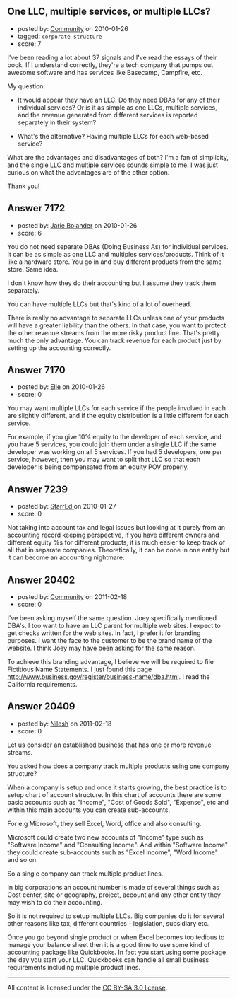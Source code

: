 ## One LLC, multiple services, or multiple LLCs?

- posted by: [Community](https://stackexchange.com/users/-1/-1-community) on 2010-01-26
- tagged: `corporate-structure`
- score: 7

I've been reading a lot about 37 signals and I've read the essays of their book. If I understand correctly, they're a tech company that pumps out awesome software and has services like Basecamp, Campfire, etc.

My question:
- It would appear they have an LLC. Do they need DBAs for any of their individual services? Or is it as simple as one LLCs, multiple services, and the revenue generated from different services is reported separately in their system?

- What's the alternative? Having multiple LLCs for each web-based service? 

What are the advantages and disadvantages of both? I'm a fan of simplicity, and the single LLC and multiple services sounds simple to me. I was just curious on what the advantages are of the other option. 

Thank you!


## Answer 7172

- posted by: [Jarie Bolander](https://stackexchange.com/users/-1/585-jarie-bolander) on 2010-01-26
- score: 6

You do not need separate DBAs (Doing Business As) for individual services. It can be as simple as one LLC and multiples services/products. Think of it like a hardware store. You go in and buy different products from the same store. Same idea.

I don't know how they do their accounting but I assume they track them separately.

You can have multiple LLCs but that's kind of a lot of overhead.

There is really no advantage to separate LLCs unless one of your products will have a greater liability than the others. In that case, you want to protect the other revenue streams from the more risky product line. That's pretty much the only advantage. You can track revenue for each product just by setting up the accounting correctly.


## Answer 7170

- posted by: [Elie](https://stackexchange.com/users/-1/1752-elie) on 2010-01-26
- score: 0

You may want multiple LLCs for each service if the people involved in each are slightly different, and if the equity distribution is a little different for each service. 

For example, if you give 10% equity to the developer of each service, and you have 5 services, you could join them under a single LLC if the same developer was working on all 5 services. If you had 5 developers, one per service, however, then you may want to split that LLC so that each developer is being compensated from an equity POV properly.


## Answer 7239

- posted by: [StarrEd ](https://stackexchange.com/users/-1/1729-starred) on 2010-01-27
- score: 0

Not taking into account tax and legal issues but looking at it purely from an accounting record keeping perspective, if you have different owners and different equity %s for different products, it is much easier to keep track of all that in separate companies.  Theoretically, it can be done in one entity but it can become an accounting nightmare.


## Answer 20402

- posted by: [Community](https://stackexchange.com/users/-1/-1-community) on 2011-02-18
- score: 0

I've been asking myself the same question.  Joey specifically mentioned DBA's.  I too want to have an LLC parent for multiple web sites.  I expect to get checks written for the web sites.  In fact, I prefer it for branding purposes.  I want the face to the customer to be the brand name of the website.  I think Joey may have been asking for the same reason.

To achieve this branding advantage, I believe we will be required to file Fictitious Name Statements.  I just found this page http://www.business.gov/register/business-name/dba.html.  I read the California requirements.


## Answer 20409

- posted by: [Nilesh](https://stackexchange.com/users/-1/6985-nilesh) on 2011-02-18
- score: 0

Let us consider an established business that has one or more revenue streams.

You asked how does a company track multiple products using one company structure?

When a company is setup and once it starts growing, the best practice is to setup chart of account structure. In this chart of accounts there are some basic accounts such as "Income", "Cost of Goods Sold", "Expense", etc and within this main accounts you can create sub-accounts. 

For e.g Microsoft, they sell Excel, Word, office and also consulting.

Microsoft could create two new accounts of "Income" type such as "Software Income" and "Consulting Income". And within "Software Income" they could create sub-accounts such as "Excel income", "Word Income" and so on.

So a single company can track multiple product lines.

In big corporations an account number is made of several things such as Cost center, site or geography, project, account and any other entity they may wish to do their accounting.

So it is not required to setup multiple LLCs. Big companies do it for several other reasons like tax, different countries - legislation, subsidiary etc.

Once you go beyond single product or when Excel becomes too tedious to manage your balance sheet then it is a good time to use some kind of accounting package like Quickbooks. In fact you start using some package the day you start your LLC. Quickbooks can handle all small business requirements including multiple product lines. 




---

All content is licensed under the [CC BY-SA 3.0 license](https://creativecommons.org/licenses/by-sa/3.0/).
